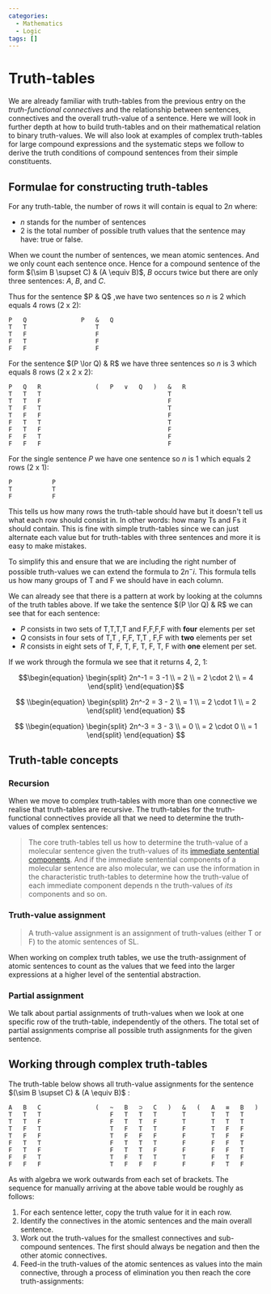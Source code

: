 ```yaml
---
categories:
  - Mathematics
  - Logic
tags: []
---
```


# Truth-tables

We are already familiar with truth-tables from the previous entry on the _truth-functional connectives_ and the relationship between sentences, connectives and the overall truth-value of a sentence. Here we will look in further depth at how to build truth-tables and on their mathematical relation to binary truth-values. We will also look at examples of complex truth-tables for large compound expressions and the systematic steps we follow to derive the truth conditions of compound sentences from their simple constituents.

## Formulae for constructing truth-tables

For any truth-table, the number of rows it will contain is equal to $2n$ where:

- $n$ stands for the number of sentences
- $2$ is the total number of possible truth values that the sentence may have: true or false.

When we count the number of sentences, we mean atomic sentences. And we only count each sentence once. Hence for a compound sentence of the form $(\sim B \supset C) & (A \equiv B)$, $B$ occurs twice but there are only three sentences: $A$, $B$, and $C$.

Thus for the sentence $P & Q$ ,we have two sentences so $n$ is 2 which equals 4 rows (2 x 2):

```
P	Q				P	&	Q
T	T					T
T	F					F
F	T					F
F	F					F
```

For the sentence $(P \lor Q) & R$ we have three sentences so $n$ is 3 which equals 8 rows (2 x 2 x 2):

```
P	Q	R				(	P	∨	Q	)	&	R
T	T	T									T
T	T	F									F
T	F	T									T
T	F	F									F
F	T	T									T
F	T	F									F
F	F	T									F
F	F	F									F
```

For the single sentence $P$ we have one sentence so $n$ is 1 which equals 2 rows (2 x 1):

```
P			P
T			T
F			F
```

This tells us how many rows the truth-table should have but it doesn't tell us what each row should consist in. In other words: how many Ts and Fs it should contain. This is fine with simple truth-tables since we can just alternate each value but for truth-tables with three sentences and more it is easy to make mistakes.

To simplify this and ensure that we are including the right number of possible truth-values we can extend the formula to $2n^-i$. This formula tells us how many groups of T and F we should have in each column.

We can already see that there is a pattern at work by looking at the columns of the truth tables above. If we take the sentence $(P \lor Q) & R$ we can see that for each sentence:

- $P$ consists in two sets of ${\textsf{T,T,T,T}}$ and ${\textsf{F,F,F,F}}$ with **four** elements per set
- $Q$ consists in four sets of ${\textsf{T,T}}$ , ${\textsf{F,F}}$, ${\textsf{T,T}}$ , ${\textsf{F,F}}$ with **two** elements per set
- $R$ consists in eight sets of ${\textsf{T}}$, ${\textsf{F}}$, ${\textsf{T}}$, ${\textsf{F}}$, ${\textsf{T}}$, ${\textsf{F}}$, ${\textsf{T}}$, ${\textsf{F}}$ with **one** element per set.

If we work through the formula we see that it returns 4, 2, 1:

$$\begin{equation} \begin{split} 2n^-1 = 3 -1 \\ = 2 \\ = 2 \cdot 2 \\ = 4 \end{split} \end{equation}$$

$$
\\begin{equation} \begin{split} 2n^-2 = 3 - 2 \\ = 1 \\ = 2 \cdot 1 \\ = 2 \end{split} \end{equation}
$$

$$
\\begin{equation} \begin{split} 2n^-3 = 3 - 3 \\ = 0 \\ = 2 \cdot 0 \\ = 1 \end{split} \end{equation}
$$

## Truth-table concepts

### Recursion

When we move to complex truth-tables with more than one connective we realise that truth-tables are recursive. The truth-tables for the truth-functional connectives provide all that we need to determine the truth-values of complex sentences:

> The core truth-tables tell us how to determine the truth-value of a molecular sentence given the truth-values of its [immediate sentential components](Syntax%20of%20sentential%20logic.md). And if the immediate sentential components of a molecular sentence are also molecular, we can use the information in the characteristic truth-tables to determine how the truth-value of each immediate component depends n the truth-values of _its_ components and so on.

### Truth-value assignment

> A truth-value assignment is an assignment of truth-values (either T or F) to the atomic sentences of SL.

When working on complex truth tables, we use the truth-assignment of atomic sentences to count as the values that we feed into the larger expressions at a higher level of the sentential abstraction.

### Partial assignment

We talk about partial assignments of truth-values when we look at one specific row of the truth-table, independently of the others. The total set of partial assignments comprise all possible truth assignments for the given sentence.

## Working through complex truth-tables

The truth-table below shows all truth-value assignments for the sentence $(\sim B \supset C) & (A \equiv B)$ :

```
A	B	C				(	~	B	⊃	C	)	&	(	A	≡	B	)
T	T	T					F	T	T	T		T		T	T	T
T	T	F					F	T	T	F		T		T	T	T
T	F	T					T	F	T	T		F		T	F	F
T	F	F					T	F	F	F		F		T	F	F
F	T	T					F	T	T	T		F		F	F	T
F	T	F					F	T	T	F		F		F	F	T
F	F	T					T	F	T	T		T		F	T	F
F	F	F					T	F	F	F		F		F	T	F
```

As with algebra we work outwards from each set of brackets. The sequence for manually arriving at the above table would be roughly as follows:

1. For each sentence letter, copy the truth value for it in each row.
1. Identify the connectives in the atomic sentences and the main overall sentence.
1. Work out the truth-values for the smallest connectives and sub-compound sentences. The first should always be negation and then the other atomic connectives.
1. Feed-in the truth-values of the atomic sentences as values into the main connective, through a process of elimination you then reach the core truth-assignments:
